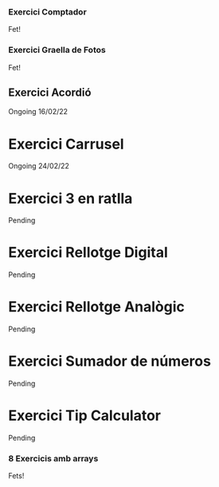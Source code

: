 ### Exercici Comptador

Fet!

### Exercici Graella de Fotos

Fet!

## Exercici Acordió

Ongoing 16/02/22

# Exercici Carrusel

Ongoing 24/02/22

# Exercici 3 en ratlla

Pending

# Exercici Rellotge Digital

Pending

# Exercici Rellotge Analògic

Pending

# Exercici Sumador de números

Pending

# Exercici Tip Calculator

Pending

### 8 Exercicis amb arrays

Fets!
